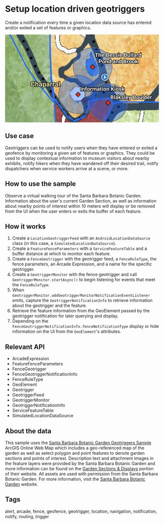 # Setup location driven geotriggers

Create a notification every time a given location data source has entered and/or exited a set of features or graphics.

![Screenshot of set up location driven geotriggers](setup-location-driven-geotriggers.png)

## Use case

Geotriggers can be used to notify users when they have entered or exited a geofence by monitoring a given set of features or graphics. They could be used to display contextual information to museum visitors about nearby exhibits, notify hikers when they have wandered off their desired trail, notify dispatchers when service workers arrive at a scene, or more.

## How to use the sample

Observe a virtual walking tour of the Santa Barbara Botanic Garden. Information about the user's current Garden Section, as well as information about nearby points of interest within 10 meters will display or be removed from the UI when the user enters or exits the buffer of each feature.

## How it works

1. Create a `LocationGeotriggerFeed` with an `AndroidLocationDataSource` class (in this case, a `SimulatedLocationDataSource`).
2. Create a `FeatureFenceParameters` with a `ServiceFeatureTable` and a buffer distance at which to monitor each feature.
3. Create a `FenceGeotrigger` with the geotrigger feed, a `FenceRuleType`, the fence parameters, an Arcade Expression, and a name for the specific geotrigger.
4. Create a `GeotriggerMonitor` with the fence geotrigger and call `GeotriggerMonitor.startAsync()` to begin listening for events that meet the `FenceRuleType`.
5. When `GeotriggerMonitor.addGeotriggerMonitorNotificationEventListener` emits, capture the `GeotriggerNotificationInfo` to retrieve information about the geotrigger and the feature.
6. Retrieve the feature information from the GeoElement passed by the geotrigger notification for later querying and display.
7. Depending on the `FenceGeotriggerNotificationInfo.fenceNotificationType` display or hide information on the UI from the `GeoElement`'s attributes.

## Relevant API

* ArcadeExpression
* FeatureFenceParameters
* FenceGeotrigger
* FenceGeotriggerNotificationInfo
* FenceRuleType
* GeoElement
* Geotrigger
* GeotriggerFeed
* GeotriggerMonitor
* GeotriggerNotificationInfo
* ServiceFeatureTable
* SimulatedLocationDataSource

## About the data

This sample uses the [Santa Barbara Botanic Garden Geotriggers Sample](https://arcgisruntime.maps.arcgis.com/home/item.html?id=6ab0e91dc39e478cae4f408e1a36a308) ArcGIS Online Web Map which includes a geo-referenced map of the garden as well as select polygon and point features to denote garden sections and points of interest. Description text and attachment images in the feature layers were provided by the Santa Barbara Botanic Garden and more information can be found on the [Garden Sections & Displays](https://www.sbbg.org/explore-garden/garden-sections-displays) portion of their website. All assets are used with permission from the Santa Barbara Botanic Garden. For more information, visit the [Santa Barbara Botanic Garden](https://www.sbbg.org) website.

## Tags

alert, arcade, fence, geofence, geotrigger, location, navigation, notification, notify, routing, trigger
